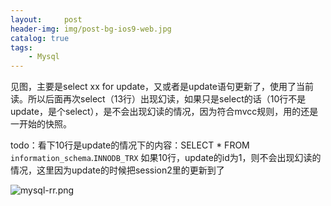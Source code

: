 ```yaml
---
layout:     post
header-img: img/post-bg-ios9-web.jpg
catalog: true
tags:
    - Mysql
---
```

见图，主要是select xx for update，又或者是update语句更新了，使用了当前读。所以后面再次select（13行）出现幻读，如果只是select的话（10行不是update，是个select），是不会出现幻读的情况，因为符合mvcc规则，用的还是一开始的快照。

todo：看下10行是update的情况下的内容：SELECT * FROM `information_schema`.`INNODB_TRX`
如果10行，update的id为1，则不会出现幻读的情况，这里因为update的时候把session2里的更新到了

![mysql-rr.png](url('https://tearknow.github.io/blog/img/mysql-rr.png'))
